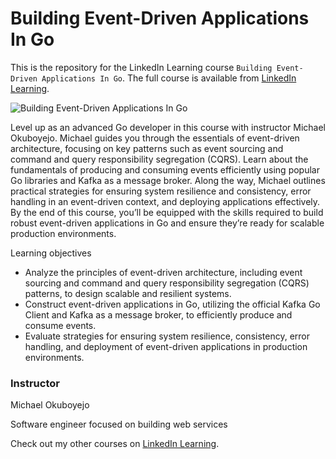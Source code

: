 # Building Event-Driven Applications In Go
This is the repository for the LinkedIn Learning course `Building Event-Driven Applications In Go`. The full course is available from [LinkedIn Learning][lil-course-url].

![Building Event-Driven Applications In Go][lil-thumbnail-url] 

Level up as an advanced Go developer in this course with instructor Michael Okuboyejo. Michael guides you through the essentials of event-driven architecture, focusing on key patterns such as event sourcing and command and query responsibility segregation (CQRS). Learn about the fundamentals of producing and consuming events efficiently using popular Go libraries and Kafka as a message broker. Along the way, Michael outlines practical strategies for ensuring system resilience and consistency, error handling in an event-driven context, and deploying applications effectively. By the end of this course, you’ll be equipped with the skills required to build robust event-driven applications in Go and ensure they’re ready for scalable production environments.

Learning objectives
- Analyze the principles of event-driven architecture, including event sourcing and command and query responsibility segregation (CQRS) patterns, to design scalable and resilient systems.
- Construct event-driven applications in Go, utilizing the official Kafka Go Client and Kafka as a message broker, to efficiently produce and consume events.
- Evaluate strategies for ensuring system resilience, consistency, error handling, and deployment of event-driven applications in production environments.

### Instructor

Michael Okuboyejo

Software engineer focused on building web services

Check out my other courses on [LinkedIn Learning](https://www.linkedin.com/learning/instructors/michael-okuboyejo?u=104).



[0]: # (Replace these placeholder URLs with actual course URLs)

[lil-course-url]: https://www.linkedin.com/learning/building-event-driven-applications-in-go
[lil-thumbnail-url]: https://media.licdn.com/dms/image/v2/D560DAQEf4a2A8TXjTw/learning-public-crop_675_1200/learning-public-crop_675_1200/0/1729186339669?e=2147483647&v=beta&t=DWbpGwxoJn-WqW6KE3iGLAZUCoGs1rZcWkEE0cZuKC0

